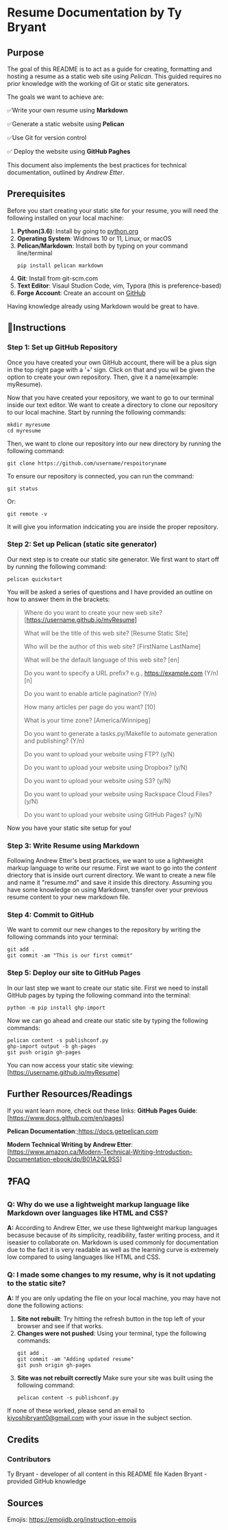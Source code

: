 # Resume Documentation by Ty Bryant

## Purpose
The goal of this README is to act as a guide for creating, formatting and hosting a resume as a static web site using _Pelican_.
This guided requires no prior knowledge with the working of Git or static site generators.

The goals we want to achieve are:

✅Write your own resume using **Markdown**

✅Generate a static website using **Pelican**

✅Use Git for version control

✅ Deploy the website using **GitHub Paghes**

This document also implements the best practices for technical documentation, outlined by _Andrew Etter_.

## Prerequisites
Before you start creating your static site for your resume, you will need the following installed on your local machine:
1) **Python(3.6)**: Install by going to [python.org](https://www.python.org/downloads)
2) **Operating System**: Widnows 10 or 11, Linux, or macOS
3) **Pelican/Markdown**: Install both by typing on your command line/terminal
   ```
   pip install pelican markdown
   ```
4) **Git**: Install from git-scm.com
5) **Text Editor**: Visaul Studion Code, vim, Typora (this is preference-based)
6) **Forge Account**: Create an account on [GitHub](https://github.com)

Having knowledge already using Markdown would be great to have.

## 📝Instructions

### Step 1: Set up GitHub Repository

Once you have created your own GitHub account, there will be a plus sign in the top right page with a '+' sign. Click on that and you wil be given the option to create your own repository.
Then, give it a name(example: myResume).

Now that you have created your repository, we want to go to our terminal inside our text editor. We want to create a directory to clone our repository to our local machine. Start by running the following commands:
```
mkdir myresume
cd myresume
```
Then, we want to clone our repository into our new directory by running the following command:
```
git clone https://github.com/username/respoitoryname
```

To ensure our repository is connected, you can run the command:
```
git status
```
Or:
```
git remote -v
```
It will give you information indcicating you are inside the proper repository.

### Step 2: Set up Pelican (static site generator)

Our next step is to create our static site generator. We first want to start off by running the following command:
```
pelican quickstart
```

You will be asked a series of questions and I have provided an outline on how to answer them in the brackets:

> Where do you want to create your new web site? [https://username.github.io/myResume]
> 
> What will be the title of this web site? [Resume Static Site]
> 
> Who will be the author of this web site? [FirstName LastName]
> 
> What will be the default language of this web site? [en]
> 
> Do you want to specify a URL prefix? e.g., https://example.com (Y/n) [n]
> 
> Do you want to enable article pagination? (Y/n)
> 
> How many articles per page do you want? [10]
> 
> What is your time zone? [America/Winnipeg]
> 
> Do you want to generate a tasks.py/Makefile to automate generation and publishing? (Y/n)
> 
> Do you want to upload your website using FTP? (y/N)
> 
> Do you want to upload your website using Dropbox? (y/N)
> 
> Do you want to upload your website using S3? (y/N)
> 
> Do you want to upload your website using Rackspace Cloud Files? (y/N)
> 
> Do you want to upload your website using GitHub Pages? (y/N)

Now you have your static site setup for you! 

### Step 3: Write Resume using Markdown

Following Andrew Etter's best practices, we want to use a lightweight markup language to write our resume. First we want to go into the _content_ driectory that is inside ourt current directory.
We want to create a new file and name it "resume.md" and save it inside this directory. Assuming you have some knowledge on using Markdown, transfer over your previous resume content to your new markdown file.

### Step 4: Commit to GitHub

We want to commit our new changes to the repository by writing the following commands into your terminal:
```
git add .
git commit -am "This is our first commit"
```

### Step 5: Deploy our site to GitHub Pages

In our last step we want to create our static site. First we need to install GitHub pages by typing the following command into the terminal:
```
python -m pip install ghp-import
```

Now we can go ahead and create our static site by typing the following commands:
```
pelican content -s publishconf.py
ghp-import output -b gh-pages
git push origin gh-pages
```

You can now access your static site viewing: [https://username.github.io/myResume]

## Further Resources/Readings
If you want learn more, check out these links:
**GitHub Pages Guide**: [https://www.docs.github.com/en/pages]

**Pelican Documentation**:;https://docs.getpelican.com

**Modern Technical Writing by Andrew Etter**:[https://www.amazon.ca/Modern-Technical-Writing-Introduction-Documentation-ebook/dp/B01A2QL9SS]

## ❓FAQ

### Q: Why do we use a lightweight markup language like Markdown over languages like HTML and CSS?

**A:** According to Andrew Etter, we use these lightweight markup languages becasuse because of its simplicity, readibility, faster writing process, and it iseasier to collaborate on. Markdown is used commonly for documentation due to the fact it is very readable as well as the learning curve is extremely low compared to using languages like HTML and CSS.

### Q: I made some changes to my resume, why is it not updating to the static site?

**A:** If you are only updating the file on your local machine, you may have not done the following actions:
1) **Site not rebuilt**: Try hitting the refresh button in the top left of your browser and see if that works.
2) **Changes were not pushed**: Using your terminal, type the following commands:
   ```
   git add .
   git commit -am "Adding updated resume"
   git push origin gh-pages
3) **Site was not rebuilt correctly** Make sure your site was built using the following command:
   ```
   pelican content -s publishconf.py
   ```
   
If none of these worked, please send an email to kiyoshibryant0@gmail.com with your issue in the subject section. 
## Credits

### Contributors
Ty Bryant - developer of all content in this README file
Kaden Bryant - provided GitHub knowledge

## Sources
Emojis: https://emojidb.org/instruction-emojis






   
    











